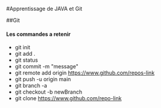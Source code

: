 #Apprentissage de JAVA et Git

##Git
#### Les commandes a retenir
- git init
- git add .
- git status
- git commit -m "message"
- git remote add origin https://www.github.com/repos-link
- git push -u origin main
- git branch -a
- git checkout -b newBranch
- git clone https://www.github.com/repo-link 
